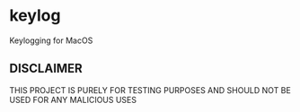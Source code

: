 # keylog
Keylogging for MacOS

## **DISCLAIMER**
  THIS PROJECT IS PURELY FOR TESTING PURPOSES AND SHOULD NOT BE USED FOR ANY MALICIOUS USES
